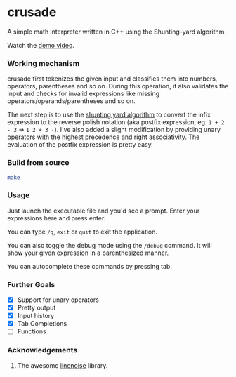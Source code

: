 # crusade

A simple math interpreter written in C++ using the Shunting-yard algorithm.

Watch the [demo video](https://youtu.be/KPOjq7f3VuU).

### Working mechanism

crusade first tokenizes the given input and classifies them into numbers, operators, parentheses and so on. During this operation, it also validates the input and checks for invalid expressions like missing operators/operands/parentheses and so on.

The next step is to use the [shunting yard algorithm](https://en.wikipedia.org/wiki/Shunting_yard_algorithm) to convert the infix expression to the reverse polish notation (aka postfix expression, eg. `1 + 2 - 3` => `1 2 + 3 -`). I've also added a slight modification by providing unary operators with the highest precedence and right associativity. The evaluation of the postfix expression is pretty easy.


### Build from source

```sh
make
```

### Usage

Just launch the executable file and you'd see a prompt. Enter your expressions here and press enter.

You can type `/q`, `exit` or `quit` to exit the application.

You can also toggle the debug mode using the `/debug` command. It will show your given expression in a parenthesized manner.

You can autocomplete these commands by pressing tab.


### Further Goals

- [x] Support for unary operators
- [x] Pretty output
- [x] Input history
- [x] Tab Completions
- [ ] Functions

### Acknowledgements

1. The awesome [linenoise](https://github.com/arangodb/linenoise-ng) library.